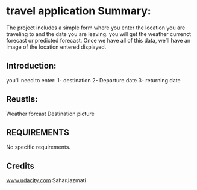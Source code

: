 # travel application Summary:

The project includes a simple form where you enter the location you are traveling to and the date you are leaving. you will get the weather currenct forecast or predicted forecast. Once we have all of this data, we’ll have an image of the location entered displayed.

## Introduction:
you'll need to enter:
1- destination
2- Departure date
3- returning date

## Reustls:
Weather forcast
Destination picture

## REQUIREMENTS
No specific requirements.

## Credits
www.udacity.com
SaharJazmati
